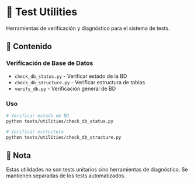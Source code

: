 # 🔧 Test Utilities

Herramientas de verificación y diagnóstico para el sistema de tests.

## 📁 Contenido

### Verificación de Base de Datos
- `check_db_status.py` - Verificar estado de la BD
- `check_db_structure.py` - Verificar estructura de tablas
- `verify_db.py` - Verificación general de BD

### Uso

```bash
# Verificar estado de BD
python tests/utilities/check_db_status.py

# Verificar estructura
python tests/utilities/check_db_structure.py
```

## 📝 Nota

Estas utilidades no son tests unitarios sino herramientas de diagnóstico.
Se mantienen separadas de los tests automatizados.